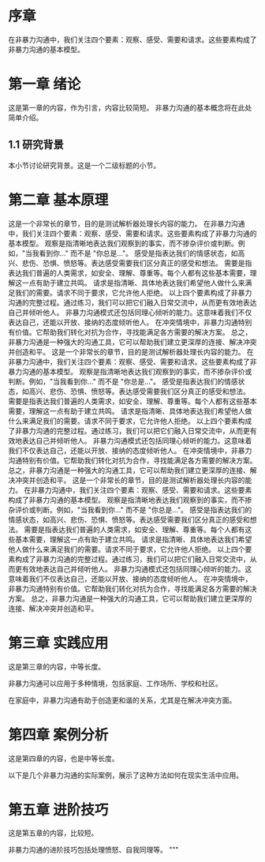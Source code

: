 # 序章
在非暴力沟通中，我们关注四个要素：观察、感受、需要和请求。这些要素构成了非暴力沟通的基本模型。
# 第一章 绪论

这是第一章的内容，作为引言，内容比较简短。
非暴力沟通的基本概念将在此处简单介绍。

## 1.1 研究背景

本小节讨论研究背景。这是一个二级标题的小节。

# 第二章 基本原理
这是一个非常长的章节，目的是测试解析器处理长内容的能力。
在非暴力沟通中，我们关注四个要素：观察、感受、需要和请求。这些要素构成了非暴力沟通的基本模型。
观察是指清晰地表达我们观察到的事实，而不掺杂评价或判断。例如，"当我看到你..." 而不是 "你总是..."。
感受是指表达我们的情感状态，如高兴、悲伤、恐惧、愤怒等。表达感受需要我们区分真正的感受和想法。
需要是指表达我们普遍的人类需求，如安全、理解、尊重等。每个人都有这些基本需要，理解这一点有助于建立共鸣。
请求是指清晰、具体地表达我们希望他人做什么来满足我们的需要。请求不同于要求，它允许他人拒绝。
以上四个要素构成了非暴力沟通的完整过程。通过练习，我们可以把它们融入日常交流中，从而更有效地表达自己并倾听他人。
非暴力沟通模式还包括同理心倾听的能力。这意味着我们不仅表达自己，还能以开放、接纳的态度倾听他人。
在冲突情境中，非暴力沟通特别有价值。它帮助我们转化对抗为合作，寻找能满足各方需要的解决方案。
总之，非暴力沟通是一种强大的沟通工具，它可以帮助我们建立更深厚的连接、解决冲突并创造和平。
这是一个非常长的章节，目的是测试解析器处理长内容的能力。
在非暴力沟通中，我们关注四个要素：观察、感受、需要和请求。这些要素构成了非暴力沟通的基本模型。
观察是指清晰地表达我们观察到的事实，而不掺杂评价或判断。例如，"当我看到你..." 而不是 "你总是..."。
感受是指表达我们的情感状态，如高兴、悲伤、恐惧、愤怒等。表达感受需要我们区分真正的感受和想法。
需要是指表达我们普遍的人类需求，如安全、理解、尊重等。每个人都有这些基本需要，理解这一点有助于建立共鸣。
请求是指清晰、具体地表达我们希望他人做什么来满足我们的需要。请求不同于要求，它允许他人拒绝。
以上四个要素构成了非暴力沟通的完整过程。通过练习，我们可以把它们融入日常交流中，从而更有效地表达自己并倾听他人。
非暴力沟通模式还包括同理心倾听的能力。这意味着我们不仅表达自己，还能以开放、接纳的态度倾听他人。
在冲突情境中，非暴力沟通特别有价值。它帮助我们转化对抗为合作，寻找能满足各方需要的解决方案。
总之，非暴力沟通是一种强大的沟通工具，它可以帮助我们建立更深厚的连接、解决冲突并创造和平。
这是一个非常长的章节，目的是测试解析器处理长内容的能力。
在非暴力沟通中，我们关注四个要素：观察、感受、需要和请求。这些要素构成了非暴力沟通的基本模型。
观察是指清晰地表达我们观察到的事实，而不掺杂评价或判断。例如，"当我看到你..." 而不是 "你总是..."。
感受是指表达我们的情感状态，如高兴、悲伤、恐惧、愤怒等。表达感受需要我们区分真正的感受和想法。
需要是指表达我们普遍的人类需求，如安全、理解、尊重等。每个人都有这些基本需要，理解这一点有助于建立共鸣。
请求是指清晰、具体地表达我们希望他人做什么来满足我们的需要。请求不同于要求，它允许他人拒绝。
以上四个要素构成了非暴力沟通的完整过程。通过练习，我们可以把它们融入日常交流中，从而更有效地表达自己并倾听他人。
非暴力沟通模式还包括同理心倾听的能力。这意味着我们不仅表达自己，还能以开放、接纳的态度倾听他人。
在冲突情境中，非暴力沟通特别有价值。它帮助我们转化对抗为合作，寻找能满足各方需要的解决方案。
总之，非暴力沟通是一种强大的沟通工具，它可以帮助我们建立更深厚的连接、解决冲突并创造和平。

# 第三章 实践应用

这是第三章的内容，中等长度。

非暴力沟通可以应用于多种情境，包括家庭、工作场所、学校和社区。

在家庭中，非暴力沟通有助于创造更和谐的关系，尤其是在解决冲突方面。

# 第四章 案例分析

这是第四章的内容，也是中等长度。

以下是几个非暴力沟通的实际案例，展示了这种方法如何在现实生活中应用。

# 第五章 进阶技巧

这是第五章的内容，比较短。

非暴力沟通的进阶技巧包括处理愤怒、自我同理等。
"""